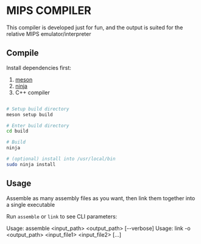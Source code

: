 # MIPS COMPILER

This compiler is developed just for fun, and the output is suited for the relative MIPS emulator/interpreter

## Compile

Install dependencies first:

1. [meson](https://mesonbuild.com/)
2. [ninja](https://ninja-build.org/)
3. C++ compiler

```bash

# Setup build directory
meson setup build

# Enter build directory
cd build

# Build
ninja

# (optional) install into /usr/local/bin
sudo ninja install

```

## Usage

Assemble as many assembly files as you want, then link them together into a single executable

Run `assemble` or `link` to see CLI parameters:

Usage: assemble <input_path> <output_path> [--verbose]
Usage: link -o <output_path> <input_file1> <input_file2> [...]
